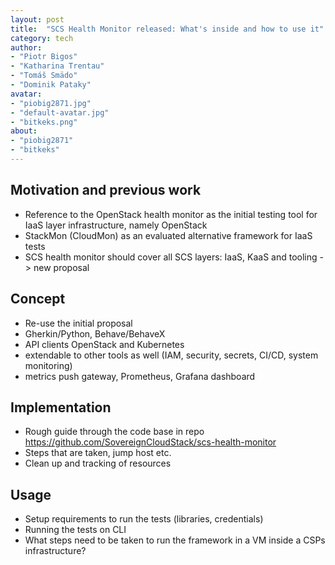```yaml
---
layout: post
title:  "SCS Health Monitor released: What's inside and how to use it"
category: tech
author:
- "Piotr Bigos"
- "Katharina Trentau"
- "Tomáš Smädo"
- "Dominik Pataky"
avatar:
- "piobig2871.jpg"
- "default-avatar.jpg"
- "bitkeks.png"
about:
- "piobig2871"
- "bitkeks"
---
```


## Motivation and previous work

* Reference to the OpenStack health monitor as the initial testing tool for IaaS layer infrastructure, namely OpenStack
* StackMon (CloudMon) as an evaluated alternative framework for IaaS tests
* SCS health monitor should cover all SCS layers: IaaS, KaaS and tooling -> new proposal


## Concept

* Re-use the initial proposal
* Gherkin/Python, Behave/BehaveX
* API clients OpenStack and Kubernetes
* extendable to other tools as well (IAM, security, secrets, CI/CD, system monitoring)
* metrics push gateway, Prometheus, Grafana dashboard


## Implementation

* Rough guide through the code base in repo https://github.com/SovereignCloudStack/scs-health-monitor
* Steps that are taken, jump host etc.
* Clean up and tracking of resources


## Usage

* Setup requirements to run the tests (libraries, credentials)
* Running the tests on CLI
* What steps need to be taken to run the framework in a VM inside a CSPs infrastructure?
